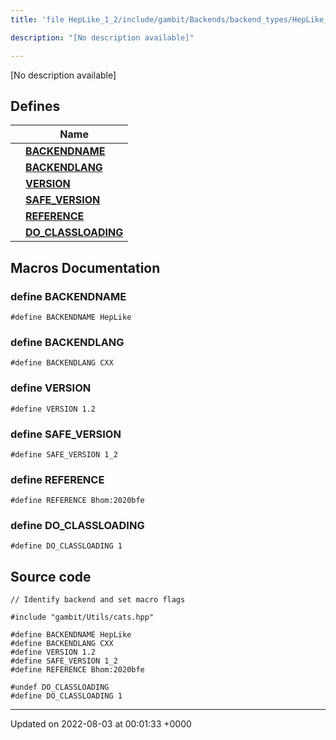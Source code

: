 ```yaml
---
title: 'file HepLike_1_2/include/gambit/Backends/backend_types/HepLike_1_2/identification.hpp'

description: "[No description available]"

---
```







[No description available]

## Defines

|                | Name           |
| -------------- | -------------- |
|  | **[BACKENDNAME](/documentation/code/main/files/include_2gambit_2backends_2backend__types_2heplike__1__2_2identification_8hpp/#define-backendname)**  |
|  | **[BACKENDLANG](/documentation/code/main/files/include_2gambit_2backends_2backend__types_2heplike__1__2_2identification_8hpp/#define-backendlang)**  |
|  | **[VERSION](/documentation/code/main/files/include_2gambit_2backends_2backend__types_2heplike__1__2_2identification_8hpp/#define-version)**  |
|  | **[SAFE_VERSION](/documentation/code/main/files/include_2gambit_2backends_2backend__types_2heplike__1__2_2identification_8hpp/#define-safe-version)**  |
|  | **[REFERENCE](/documentation/code/main/files/include_2gambit_2backends_2backend__types_2heplike__1__2_2identification_8hpp/#define-reference)**  |
|  | **[DO_CLASSLOADING](/documentation/code/main/files/include_2gambit_2backends_2backend__types_2heplike__1__2_2identification_8hpp/#define-do-classloading)**  |




## Macros Documentation

### define BACKENDNAME

```
#define BACKENDNAME HepLike
```


### define BACKENDLANG

```
#define BACKENDLANG CXX
```


### define VERSION

```
#define VERSION 1.2
```


### define SAFE_VERSION

```
#define SAFE_VERSION 1_2
```


### define REFERENCE

```
#define REFERENCE Bhom:2020bfe
```


### define DO_CLASSLOADING

```
#define DO_CLASSLOADING 1
```


## Source code

```
// Identify backend and set macro flags

#include "gambit/Utils/cats.hpp"

#define BACKENDNAME HepLike
#define BACKENDLANG CXX
#define VERSION 1.2
#define SAFE_VERSION 1_2
#define REFERENCE Bhom:2020bfe

#undef DO_CLASSLOADING
#define DO_CLASSLOADING 1
```


-------------------------------

Updated on 2022-08-03 at 00:01:33 +0000
